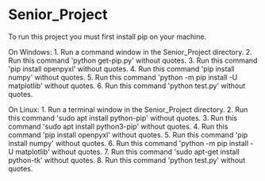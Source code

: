 # Senior_Project

To run this project you must first install pip on your machine.

On Windows: 
	    1. Run a command window in the Senior_Project directory.
	    2. Run this command 'python get-pip.py' without quotes.
	    3. Run this command 'pip install openpyxl' without quotes.
	    4. Run this command 'pip install numpy' without quotes.
	    5. Run this command 'python -m pip install -U matplotlib' without quotes.
	    6. Run this command 'python test.py' without quotes.

On Linux:
	    1. Run a terminal window in the Senior_Project directory.
	    2. Run this command 'sudo apt install python-pip' without quotes.
	    3. Run this command 'sudo apt install python3-pip' without quotes.
	    4. Run this command 'pip install openpyxl' without quotes.
	    5. Run this command 'pip install numpy' without quotes.
	    6. Run this command 'python -m pip install -U matplotlib' without quotes.
	    7. Run this command 'sudo apt-get install python-tk' without quotes.
	    8. Run this command 'python test.py' without quotes.
